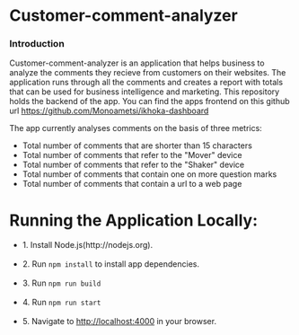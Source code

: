 <h1>Customer-comment-analyzer</h1>

<h3>Introduction</h3>

<p>Customer-comment-analyzer is an application that helps business to analyze the comments they recieve from customers on their websites. The application runs through all the comments and creates a report with totals that can be used for business intelligence and marketing. This repository holds the backend of the app. You can find the apps frontend on this github url <a href="https://github.com/Monoametsi/ikhoka-dashboard">https://github.com/Monoametsi/ikhoka-dashboard</a></p>

<p>The app currently analyses comments on the basis of three metrics:</p>

<ul>
    <li>Total number of comments that are shorter than 15 characters</li>
    <li>Total number of comments that refer to the "Mover" device</li>
    <li>Total number of comments that refer to the "Shaker" device</li>
    <li>Total number of comments that contain one on more question marks</li>
    <li>Total number of comments that contain a url to a web page</li>
</ul>

<h1>Running the Application Locally:</h1>

<ul>
    <li>1. Install Node.js(http://nodejs.org).</li><br>
    <li>2. Run <code>npm install</code> to install app dependencies.</li><br>
    <li>3. Run <code>npm run build</code> </li><br>
    <li>4. Run <code>npm run start</code> </li><br>
    <li>5. Navigate to <a href="http://localhost:4000">http://localhost:4000</a> in your browser.</li>
</ul>